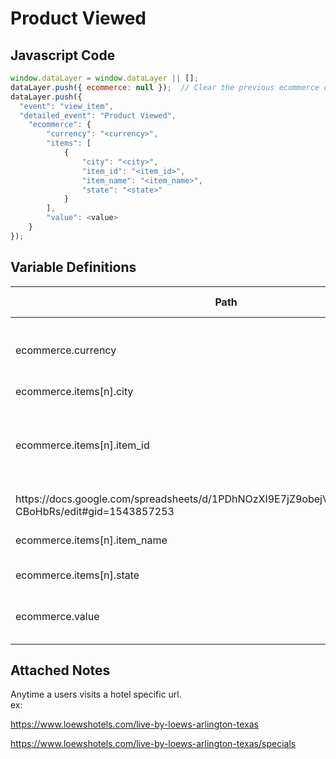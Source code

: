 # Product Viewed

### 

## Javascript Code
```js
window.dataLayer = window.dataLayer || [];
dataLayer.push({ ecommerce: null });  // Clear the previous ecommerce object.
dataLayer.push({
  "event": "view_item",
  "detailed_event": "Product Viewed",
    "ecommerce": {
        "currency": "<currency>",
        "items": [
            {
                "city": "<city>",
                "item_id": "<item_id>",
                "item_name": "<item_name>",
                "state": "<state>"
            }
        ],
        "value": <value>
    }
});
```

## Variable Definitions

|Path|Type|Description|Example|Pattern|Min Length|Max Length|Minimum|Maximum|Multiple Of|
| --- | --- | --- | --- | --- | --- | --- | --- | --- | --- |
|ecommerce.currency|string|The currency, in 3-letter ISO 4217 format.||||||||
|ecommerce.items[n].city|string|city||||||||
|ecommerce.items[n].item_id|string|Please reference this document to determine the Item ID
https:\/\/docs.google.com\/spreadsheets\/d\/1PDhNOzXI9E7jZ9obejV4owtW3Wtwq66\_IaN-CBoHbRs\/edit\#gid=1543857253|6558, 70561|||||||
|ecommerce.items[n].item_name|string|Item Name \(context-specific\).|jeggings|||||||
|ecommerce.items[n].state|string|State|GA, NY, AZ|||||||
|ecommerce.value|number|The monetary value of the event.|7.77, 239.55, 659|||||||

## Attached Notes

<p>Anytime a users visits a hotel specific url.<br />ex:</p>
<p><a href="https://www.loewshotels.com/live-by-loews-arlington-texas">https://www.loewshotels.com/live-by-loews-arlington-texas</a></p>
<p><a href="https://www.loewshotels.com/live-by-loews-arlington-texas/specials">https://www.loewshotels.com/live-by-loews-arlington-texas/specials</a></p>
<p>&nbsp;</p>
